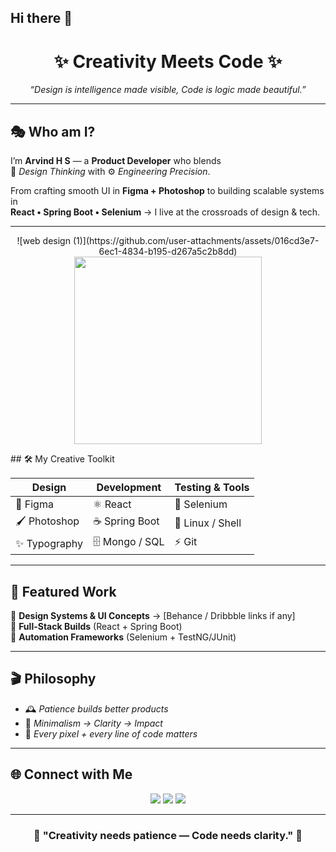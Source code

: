## Hi there 👋

<!-- 🌌 Unique GitHub Profile README -->

<h1 align="center">✨ Creativity Meets Code ✨</h1>
<p align="center">
  <i>“Design is intelligence made visible,  
  Code is logic made beautiful.”</i>
</p>

---

## 🎭 Who am I?  
I’m **Arvind H S** — a **Product Developer** who blends  
🎨 *Design Thinking* with ⚙️ *Engineering Precision*.  

From crafting smooth UI in **Figma + Photoshop** to building scalable systems in  
**React • Spring Boot • Selenium** → I live at the crossroads of design & tech.  

---
<p align="center">![web design (1)](https://github.com/user-attachments/assets/016cd3e7-6ec1-4834-b195-d267a5c2b8dd)

  <img src="https://github.com/user-attachments/assets/016cd3e7-6ec1-4834-b195-d267a5c2b8dd" width="300"/>
</p>
## 🛠️ My Creative Toolkit  

| Design | Development | Testing & Tools |
|--------|-------------|-----------------|
| 🎨 Figma | ⚛️ React | 🤖 Selenium |
| 🖌 Photoshop | ☕ Spring Boot | 🐧 Linux / Shell |
| ✨ Typography | 🗄️ Mongo / SQL | ⚡ Git |

---

## 📂 Featured Work  

🔹 **Design Systems & UI Concepts** → [Behance / Dribbble links if any]  
🔹 **Full-Stack Builds** (React + Spring Boot)  
🔹 **Automation Frameworks** (Selenium + TestNG/JUnit)  

---

## 🎬 Philosophy  

- 🕰 *Patience builds better products*  
- 🎯 *Minimalism → Clarity → Impact*  
- 🔄 *Every pixel + every line of code matters*  

---

## 🌐 Connect with Me  

<p align="center">
  <a href="https://www.linkedin.com/in/arvind-h-s-848474265" target="_blank"><img src="https://img.shields.io/badge/LinkedIn-%230A66C2.svg?style=for-the-badge&logo=linkedin&logoColor=white"/></a>
  <a href="https://www.behance.net/arvindshs" target="_blank"><img src="https://img.shields.io/badge/Behance-%23191919.svg?style=for-the-badge&logo=behance&logoColor=white"/></a>
  <a href="mailto:arvindbond52@gmail.com"><img src="https://img.shields.io/badge/Email-%23EA4335.svg?style=for-the-badge&logo=gmail&logoColor=white"/></a>
</p>

---

<h3 align="center">🌟 "Creativity needs patience — Code needs clarity." 🌟</h3>
